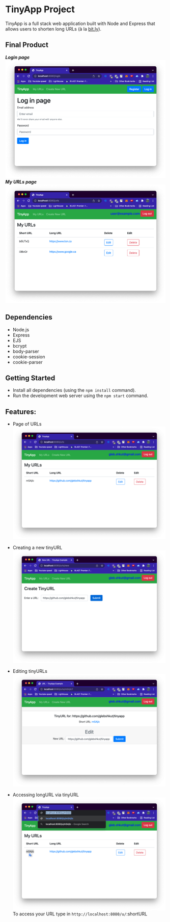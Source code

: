 # TinyApp Project

TinyApp is a full stack web application built with Node and Express that allows users to shorten long URLs (à la [bit.ly](https://bitly.com/)).

## Final Product
***Login page***
![](./docs/login_page.png)
***My URLs page***
![](./docs/my_urls.png)

## Dependencies

- Node.js
- Express
- EJS
- bcrypt
- body-parser
- cookie-session
- cookie-parser

## Getting Started

- Install all dependencies (using the `npm install` command).
- Run the development web server using the `npm start` command.

## Features:
- Page of URLs
![](./docs/my_url.png)

- Creating a new tinyURL
![](./docs/new_tinyUrl.png)

- Editing tinyURLs
![](./docs/url_edit.png)

- Accessing longURL via tinyURL
![](./docs/u_shortID.png)
To access your URL type in `http://localhost:8080/u/`:shortURL
